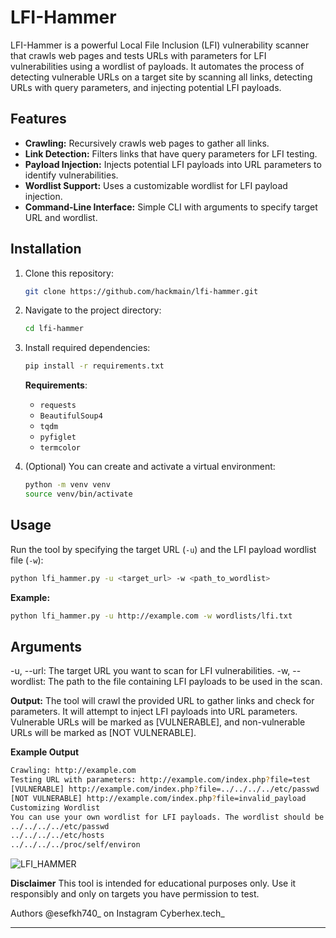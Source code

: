 
# LFI-Hammer

LFI-Hammer is a powerful Local File Inclusion (LFI) vulnerability scanner that crawls web pages and tests URLs with parameters for LFI vulnerabilities using a wordlist of payloads. It automates the process of detecting vulnerable URLs on a target site by scanning all links, detecting URLs with query parameters, and injecting potential LFI payloads.

## Features

- **Crawling:** Recursively crawls web pages to gather all links.
- **Link Detection:** Filters links that have query parameters for LFI testing.
- **Payload Injection:** Injects potential LFI payloads into URL parameters to identify vulnerabilities.
- **Wordlist Support:** Uses a customizable wordlist for LFI payload injection.
- **Command-Line Interface:** Simple CLI with arguments to specify target URL and wordlist.

## Installation

1. Clone this repository:
    ```bash
    git clone https://github.com/hackmain/lfi-hammer.git
    ```

2. Navigate to the project directory:
    ```bash
    cd lfi-hammer
    ```

3. Install required dependencies:
    ```bash
    pip install -r requirements.txt
    ```

    **Requirements**:
    - `requests`
    - `BeautifulSoup4`
    - `tqdm`
    - `pyfiglet`
    - `termcolor`

4. (Optional) You can create and activate a virtual environment:
    ```bash
    python -m venv venv
    source venv/bin/activate
    ```

## Usage

Run the tool by specifying the target URL (`-u`) and the LFI payload wordlist file (`-w`):

```bash
python lfi_hammer.py -u <target_url> -w <path_to_wordlist>
 ```
**Example:**
```bash
python lfi_hammer.py -u http://example.com -w wordlists/lfi.txt
 ```
## Arguments
-u, --url: The target URL you want to scan for LFI vulnerabilities.
-w, --wordlist: The path to the file containing LFI payloads to be used in the scan.

**Output:**
The tool will crawl the provided URL to gather links and check for parameters.
It will attempt to inject LFI payloads into URL parameters.
Vulnerable URLs will be marked as [VULNERABLE], and non-vulnerable URLs will be marked as [NOT VULNERABLE].

**Example Output**

 ```bash 
Crawling: http://example.com
Testing URL with parameters: http://example.com/index.php?file=test
[VULNERABLE] http://example.com/index.php?file=../../../../etc/passwd
[NOT VULNERABLE] http://example.com/index.php?file=invalid_payload
Customizing Wordlist
You can use your own wordlist for LFI payloads. The wordlist should be a plain text file with each payload on a new line. Example wordlist (wordlists/lfi.txt):
../../../../etc/passwd
../../../../etc/hosts
../../../../proc/self/environ
 ```
<img src="https://github.com/Hackmain/lfi-hammer/LFI_HAMMER.jpg" alt="LFI_HAMMER">

**Disclaimer**
This tool is intended for educational purposes only. Use it responsibly and only on targets you have permission to test.

Authors
@esefkh740_ on Instagram
Cyberhex.tech_


---

